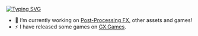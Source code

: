 [![Typing SVG](https://readme-typing-svg.demolab.com?font=Fira+Code&duration=4000&pause=500&width=435&lines=Hey+there!+%F0%9F%91%8B;I'm+Mozart!+%F0%9F%98%81;Game+developer+and+programmer.;and+I+love+what+I+do+%3C3)](https://git.io/typing-svg)

- 🔭 I’m currently working on <a href="https://foxyofjungle.itch.io/post-processing-fx">Post-Processing FX</a>, other assets and games!
- ⚡ I have released some games on <a href="https://gx.games/pt-br/studios/e4a32324-c32a-47b4-a5e6-98ff8be15b5c/">GX.Games</a>.
